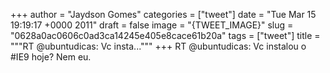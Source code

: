 
+++
author = "Jaydson Gomes"
categories = ["tweet"]
date = "Tue Mar 15 19:19:17 +0000 2011"
draft = false
image = "{TWEET_IMAGE}"
slug = "0628a0ac0606c0ad3ca14245e405e8cace61b20a"
tags = ["tweet"]
title = """RT @ubuntudicas: Vc insta..."""
+++
RT @ubuntudicas: Vc instalou o #IE9 hoje? Nem eu.
